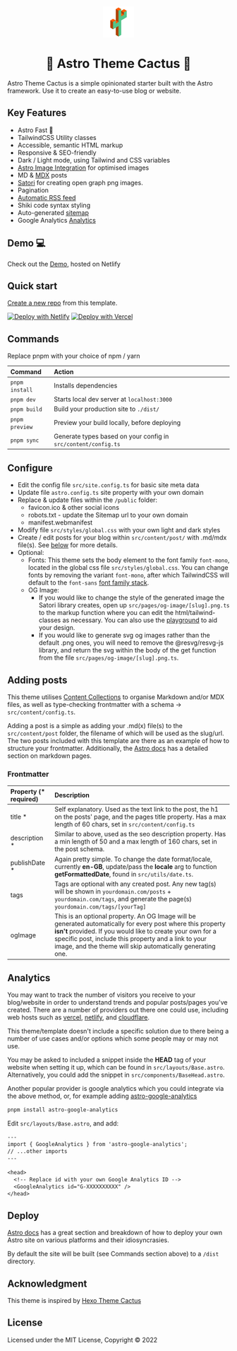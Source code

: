 <div align="center">
  <img alt="Astro Theme Cactus logo" src="./gh-assets/astro-cactus-logo.png" width="70" />
</div>
<h1 align="center">
  🚀 Astro Theme Cactus 🌵
</h1>

Astro Theme Cactus is a simple opinionated starter built with the Astro framework. Use it to create an easy-to-use blog or website.

## Key Features

- Astro Fast 🚀
- TailwindCSS Utility classes
- Accessible, semantic HTML markup
- Responsive & SEO-friendly
- Dark / Light mode, using Tailwind and CSS variables
- [Astro Image Integration](https://docs.astro.build/en/guides/integrations-guide/image/) for optimised images
- MD & [MDX](https://docs.astro.build/en/guides/markdown-content/#mdx-only-features) posts
- [Satori](https://github.com/vercel/satori) for creating open graph png images.
- Pagination
- [Automatic RSS feed](https://docs.astro.build/en/guides/rss)
- Shiki code syntax styling
- Auto-generated [sitemap](https://docs.astro.build/en/guides/integrations-guide/sitemap/)
- Google Analytics [Analytics](https://code.juliancataldo.com/component/astro-google-analytics/)

## Demo 💻

Check out the [Demo](https://astro-theme-cactus.netlify.app/), hosted on Netlify

## Quick start

[Create a new repo](https://github.com/chrismwilliams/astro-theme-cactus/generate) from this template.

[![Deploy with Netlify](https://www.netlify.com/img/deploy/button.svg)](https://app.netlify.com/start/deploy?repository=https://github.com/chrismwilliams/astro-theme-cactus) [![Deploy with Vercel](https://vercel.com/button)](https://vercel.com/new/clone?repository-url=https%3A%2F%2Fgithub.com%2Fchrismwilliams%2Fastro-theme-cactus&project-name=astro-theme-cactus)

## Commands

Replace pnpm with your choice of npm / yarn

| Command        | Action                                                         |
| :------------- | :------------------------------------------------------------- |
| `pnpm install` | Installs dependencies                                          |
| `pnpm dev`     | Starts local dev server at `localhost:3000`                    |
| `pnpm build`   | Build your production site to `./dist/`                        |
| `pnpm preview` | Preview your build locally, before deploying                   |
| `pnpm sync`    | Generate types based on your config in `src/content/config.ts` |

## Configure

- Edit the config file `src/site.config.ts` for basic site meta data
- Update file `astro.config.ts` site property with your own domain
- Replace & update files within the `/public` folder:
  - favicon.ico & other social icons
  - robots.txt - update the Sitemap url to your own domain
  - manifest.webmanifest
- Modify file `src/styles/global.css` with your own light and dark styles
- Create / edit posts for your blog within `src/content/post/` with .md/mdx file(s). See [below](#adding-posts) for more details.
- Optional:
  - Fonts: This theme sets the body element to the font family `font-mono`, located in the global css file `src/styles/global.css`. You can change fonts by removing the variant `font-mono`, after which TailwindCSS will default to the `font-sans` [font family stack](https://tailwindcss.com/docs/font-family).
  - OG Image:
    - If you would like to change the style of the generated image the Satori library creates, open up `src/pages/og-image/[slug].png.ts` to the markup function where you can edit the html/tailwind-classes as necessary. You can also use the [playground](https://og-playground.vercel.app/) to aid your design.
    - If you would like to generate svg og images rather than the default .png ones, you will need to remove the @resvg/resvg-js library, and return the svg within the body of the get function from the file `src/pages/og-image/[slug].png.ts`.

## Adding posts

This theme utilises [Content Collections](https://docs.astro.build/en/guides/content-collections/) to organise Markdown and/or MDX files, as well as type-checking frontmatter with a schema -> `src/content/config.ts`.

Adding a post is a simple as adding your .md(x) file(s) to the `src/content/post` folder, the filename of which will be used as the slug/url. The two posts included with this template are there as an example of how to structure your frontmatter. Additionally, the [Astro docs](https://docs.astro.build/en/guides/markdown-content/) has a detailed section on markdown pages.

### Frontmatter

| Property (\* required) | Description                                                                                                                                                                                                                                                                                      |
| :--------------------- | :----------------------------------------------------------------------------------------------------------------------------------------------------------------------------------------------------------------------------------------------------------------------------------------------- |
| title \*               | Self explanatory. Used as the text link to the post, the h1 on the posts' page, and the pages title property. Has a max length of 60 chars, set in `src/content/config.ts`                                                                                                                       |
| description \*         | Similar to above, used as the seo description property. Has a min length of 50 and a max length of 160 chars, set in the post schema.                                                                                                                                                            |
| publishDate \*         | Again pretty simple. To change the date format/locale, currently **en-GB**, update/pass the **locale** arg to function **getFormattedDate**, found in `src/utils/date.ts`.                                                                                                                       |
| tags                   | Tags are optional with any created post. Any new tag(s) will be shown in `yourdomain.com/posts` + `yourdomain.com/tags`, and generate the page(s) `yourdomain.com/tags/[yourTag]`                                                                                                                |
| ogImage                | This is an optional property. An OG Image will be generated automatically for every post where this property **isn't** provided. If you would like to create your own for a specific post, include this property and a link to your image, and the theme will skip automatically generating one. |

## Analytics

You may want to track the number of visitors you receive to your blog/website in order to understand trends and popular posts/pages you've created. There are a number of providers out there one could use, including web hosts such as [vercel](https://vercel.com/analytics), [netlify](https://www.netlify.com/products/analytics/), and [cloudflare](https://www.cloudflare.com/web-analytics/).

This theme/template doesn't include a specific solution due to there being a number of use cases and/or options which some people may or may not use.

You may be asked to included a snippet inside the **HEAD** tag of your website when setting it up, which can be found in `src/layouts/Base.astro`. Alternatively, you could add the snippet in `src/components/BaseHead.astro`.

Another popular provider is google analytics which you could integrate via the above method, or, for example adding [astro-google-analytics](https://www.npmjs.com/package/astro-google-analytics)

```bash
pnpm install astro-google-analytics
```

Edit `src/layouts/Base.astro`, and add:

```tsx
---
import { GoogleAnalytics } from 'astro-google-analytics';
// ...other imports
---

<head>
  <!-- Replace id with your own Google Analytics ID -->
  <GoogleAnalytics id="G-XXXXXXXXXX" />
</head>
```

## Deploy

[Astro docs](https://docs.astro.build/en/guides/deploy/) has a great section and breakdown of how to deploy your own Astro site on various platforms and their idiosyncrasies.

By default the site will be built (see Commands section above) to a `/dist` directory.

## Acknowledgment

This theme is inspired by [Hexo Theme Cactus](https://github.com/probberechts/hexo-theme-cactus)

## License

Licensed under the MIT License, Copyright © 2022
